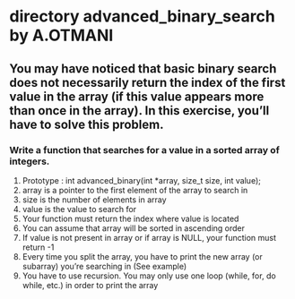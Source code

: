 # directory advanced_binary_search by A.OTMANI
## You may have noticed that basic binary search does not necessarily return the index of the first value in the array (if this value appears more than once in the array). In this exercise, you’ll have to solve this problem.
### Write a function that searches for a value in a sorted array of integers.

1) Prototype : int advanced_binary(int *array, size_t size, int value);
2) array is a pointer to the first element of the array to search in
3) size is the number of elements in array
4) value is the value to search for
5) Your function must return the index where value is located
6) You can assume that array will be sorted in ascending order
7) If value is not present in array or if array is NULL, your function must return -1
8) Every time you split the array, you have to print the new array (or subarray) you’re searching in (See example)
9) You have to use recursion. You may only use one loop (while, for, do while, etc.) in order to print the array
